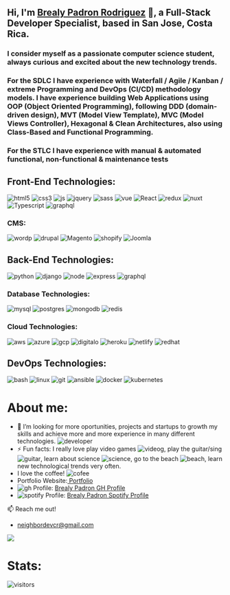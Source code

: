 ## Hi, I'm [Brealy Padron Rodriguez](https://brealy-padron-portfolio-react.vercel.app/) 👋, a Full-Stack Developer Specialist, based in San Jose, Costa Rica.
### I consider myself as a passionate computer science student, always curious and excited about the new technology trends.
### For the SDLC I have experience with Waterfall / Agile / Kanban / extreme Programming and DevOps (CI/CD) methodology models. I have experience building Web Applications using OOP (Object Oriented Programming), following DDD (domain-driven design), MVT (Model View Template), MVC (Model Views Controller), Hexagonal & Clean Architectures, also using Class-Based and Functional Programming.
### For the STLC I have experience with manual & automated functional, non-functional & maintenance tests 

## Front-End Technologies:
![html5](https://img.icons8.com/color/48/000000/html-5--v1.png)
![css3](https://img.icons8.com/color/48/000000/css3.png)
![js](https://img.icons8.com/color/48/000000/javascript--v2.png)
![jquery](https://img.icons8.com/external-tal-revivo-shadow-tal-revivo/48/000000/external-jquery-is-a-javascript-library-designed-to-simplify-html-logo-shadow-tal-revivo.png)
![sass](https://img.icons8.com/color/48/000000/sass.png)
![vue](https://img.icons8.com/color/48/000000/vue-js.png)
![React](https://img.icons8.com/plasticine/48/000000/react.png)
![redux](https://img.icons8.com/color/48/000000/redux.png)
![nuxt](https://img.icons8.com/external-tal-revivo-shadow-tal-revivo/48/000000/external-nuxt-js-a-free-and-open-source-web-application-framework-logo-shadow-tal-revivo.png)
![Typescript](https://img.icons8.com/color/48/000000/typescript.png)
![graphql](https://img.icons8.com/color/48/000000/graphql.png)

### CMS: 
![wordp](https://img.icons8.com/color/50/000000/wordpress.png)
![drupal](https://img.icons8.com/color/50/000000/drupal.png)
![Magento](https://img.icons8.com/color/50/000000/magento.png)
![shopify](https://img.icons8.com/color/48/000000/shopify.png)
![Joomla](https://img.icons8.com/color/48/000000/joomla.png)

## Back-End Technologies: 
![python](https://img.icons8.com/color/48/000000/python.png)
![django](https://img.icons8.com/color/48/000000/django.png)
![node](https://img.icons8.com/color/48/000000/nodejs.png)
![express](https://img.icons8.com/fluency/48/000000/node-js.png)
![graphql](https://img.icons8.com/color/48/000000/graphql.png)
### Database Technologies: 
![mysql](https://img.icons8.com/fluency/50/000000/mysql-logo.png)
![postgres](https://img.icons8.com/color/48/000000/postgreesql.png)
![mongodb](https://img.icons8.com/color/48/000000/mongodb.png)
![redis](https://img.icons8.com/color/48/000000/redis.png)
### Cloud Technologies:
![aws](https://img.icons8.com/color/48/000000/amazon-web-services.png)
![azure](https://img.icons8.com/color/50/000000/azure-1.png)
![gcp](https://img.icons8.com/color/50/000000/google-cloud.png)
![digitalo](https://img.icons8.com/external-tal-revivo-shadow-tal-revivo/48/000000/external-digital-ocean-a-cloud-infrastructure-with-data-centers-worldwide-logo-shadow-tal-revivo.png)
![heroku](https://img.icons8.com/color/48/000000/heroku.png)
![netlify](https://img.icons8.com/external-tal-revivo-shadow-tal-revivo/48/000000/external-netlify-a-cloud-computing-company-that-offers-hosting-and-serverless-backend-services-for-static-websites-logo-shadow-tal-revivo.png)
![redhat](https://img.icons8.com/color/48/000000/red-hat.png)
## DevOps Technologies: 
![bash](https://img.icons8.com/plasticine/50/000000/bash.png)
![linux](https://img.icons8.com/color/48/000000/linux--v1.png)
![git](https://img.icons8.com/color/48/000000/git.png)
![ansible](https://img.icons8.com/color/48/000000/ansible.png)
![docker](https://img.icons8.com/color/48/000000/docker.png)
![kubernetes](https://img.icons8.com/color/48/000000/kubernetes.png)

# About me:

- 🤔 I’m looking for more oportunities, projects and startups to growth my skills and achieve more and more experience in many different technologies. ![developer](https://img.icons8.com/external-flat-juicy-fish/24/000000/external-developer-devops-flat-flat-juicy-fish-2.png)
- ⚡ Fun facts: I really love play video games ![videog](https://img.icons8.com/color/24/000000/controller.png), play the guitar/sing ![guitar](https://img.icons8.com/external-vitaliy-gorbachev-flat-vitaly-gorbachev/24/000000/external-guitar-camping-vitaliy-gorbachev-flat-vitaly-gorbachev.png), learn about science ![science](https://img.icons8.com/cute-clipart/24/000000/biotech.png), go to the beach ![beach](https://img.icons8.com/fluency/24/000000/beach.png), learn new technological trends very often.
- I love the coffee! ![cofee](https://img.icons8.com/external-flat-juicy-fish/24/000000/external-developer-web-developer-flat-flat-juicy-fish-2.png)
-  Portfolio Website:<a href="https://brealy-padron-portfolio-react.vercel.app//"> Portfolio </a> 
- ![gh](https://img.icons8.com/cute-clipart/24/000000/github.png) Profile: <a href="https://github.com/nigarumovum/nigarumovum"> Brealy Padron GH Profile </a>
- ![spotify](https://img.icons8.com/fluency/24/000000/spotify.png) Profile: <a href="https://open.spotify.com/user/r8o2g959rb1dyp8fexucl2mbr"> Brealy Padron Spotify Profile </a>

:mailbox: Reach me out!

- neighbordevcr@gmail.com



[<img src="https://img.shields.io/badge/LinkedIn-0077B5?style=for-the-badge&logo=linkedin&logoColor=white" />](https://www.linkedin.com/in/bfpr131095/)

# Stats: 
![visitors](https://visitor-badge.glitch.me/badge?page_id=nigarumovum.nigarumovum)

